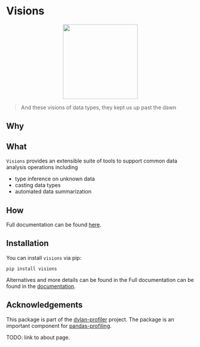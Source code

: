 # Visions

<p align="center">
    <img src="http://res.publicdomainfiles.com/pdf_view/91/13944090013588.png" width="200"/>
</p>

> And these visions of data types, they kept us up past the dawn

## Why


## What
`Visions` provides an extensible suite of tools to support common data analysis operations including

* type inference on unknown data
* casting data types
* automated data summarization

## How

Full documentation can be found [here](https://ieaves.github.io/visions/).

## Installation

You can install `visions` via pip:

```
pip install visions
```

Alternatives and more details can be found in the Full documentation can be found in the [documentation](https://ieaves.github.io/visions/).


## Acknowledgements

This package is part of the [dylan-profiler](https://github.com/dylan-profiler) project. 
The package is an important component for [pandas-profiling](https://github.com/pandas-profiling/pandas-profiling).

TODO: link to about page.

